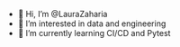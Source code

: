 - 👋 Hi, I’m @LauraZaharia
- 👀 I’m interested in data and engineering
- 🌱 I’m currently learning CI/CD and Pytest

<!---
LauraZaharia/LauraZaharia is a ✨ special ✨ repository because its `README.md` (this file) appears on your GitHub profile.
You can click the Preview link to take a look at your changes.
--->

